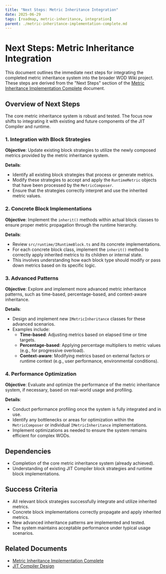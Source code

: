 ```yaml
---
title: "Next Steps: Metric Inheritance Integration"
date: 2025-06-29
tags: [roadmap, metric-inheritance, integration]
parent: ./metric-inheritance-implementation-complete.md
---
```


# Next Steps: Metric Inheritance Integration

This document outlines the immediate next steps for integrating the completed metric inheritance system into the broader WOD Wiki project. These steps are derived from the "Next Steps" section of the [Metric Inheritance Implementation Complete](./metric-inheritance-implementation-complete.md) document.

## Overview of Next Steps

The core metric inheritance system is robust and tested. The focus now shifts to integrating it with existing and future components of the JIT Compiler and runtime.

### 1. Integration with Block Strategies

**Objective**: Update existing block strategies to utilize the newly composed metrics provided by the metric inheritance system.

**Details**:
- Identify all existing block strategies that process or generate metrics.
- Modify these strategies to accept and apply the `RuntimeMetric` objects that have been processed by the `MetricComposer`.
- Ensure that the strategies correctly interpret and use the inherited metric values.

### 2. Concrete Block Implementations

**Objective**: Implement the `inherit()` methods within actual block classes to ensure proper metric propagation through the runtime hierarchy.

**Details**:
- Review `src/runtime/IRuntimeBlock.ts` and its concrete implementations.
- For each concrete block class, implement the `inherit()` method to correctly apply inherited metrics to its children or internal state.
- This involves understanding how each block type should modify or pass down metrics based on its specific logic.

### 3. Advanced Patterns

**Objective**: Explore and implement more advanced metric inheritance patterns, such as time-based, percentage-based, and context-aware inheritance.

**Details**:
- Design and implement new `IMetricInheritance` classes for these advanced scenarios.
- Examples include:
    - **Time-based**: Adjusting metrics based on elapsed time or time targets.
    - **Percentage-based**: Applying percentage multipliers to metric values (e.g., for progressive overload).
    - **Context-aware**: Modifying metrics based on external factors or runtime context (e.g., user performance, environmental conditions).

### 4. Performance Optimization

**Objective**: Evaluate and optimize the performance of the metric inheritance system, if necessary, based on real-world usage and profiling.

**Details**:
- Conduct performance profiling once the system is fully integrated and in use.
- Identify any bottlenecks or areas for optimization within the `MetricComposer` or individual `IMetricInheritance` implementations.
- Implement optimizations as needed to ensure the system remains efficient for complex WODs.

## Dependencies

- Completion of the core metric inheritance system (already achieved).
- Understanding of existing JIT Compiler block strategies and runtime block implementations.

## Success Criteria

- All relevant block strategies successfully integrate and utilize inherited metrics.
- Concrete block implementations correctly propagate and apply inherited metrics.
- New advanced inheritance patterns are implemented and tested.
- The system maintains acceptable performance under typical usage scenarios.

## Related Documents

- [Metric Inheritance Implementation Complete](./metric-inheritance-implementation-complete.md)
- [JIT Compiler Design](../../Core/Compiler/JitCompiler.md)
